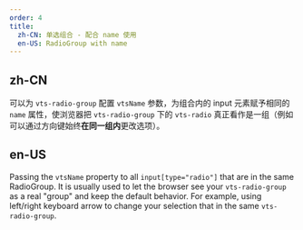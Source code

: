 ```yaml
---
order: 4
title:
  zh-CN: 单选组合 - 配合 name 使用
  en-US: RadioGroup with name
---
```


## zh-CN

可以为 `vts-radio-group` 配置 `vtsName` 参数，为组合内的 input 元素赋予相同的 `name` 属性，使浏览器把 `vts-radio-group` 下的 `vts-radio` 真正看作是一组（例如可以通过方向键始终**在同一组内**更改选项）。

## en-US

Passing the `vtsName` property to all `input[type="radio"]` that are in the same RadioGroup. It is usually used to let the browser see your `vts-radio-group` as a real "group" and keep the default behavior. For example, using left/right keyboard arrow to change your selection that in the same `vts-radio-group`.